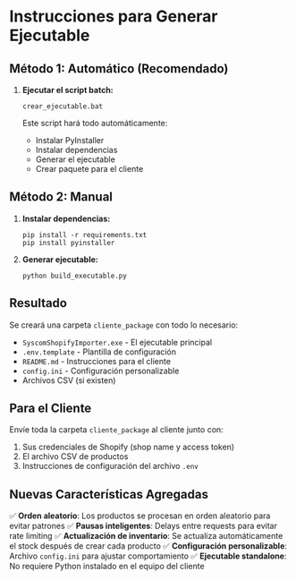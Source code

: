 # Instrucciones para Generar Ejecutable

## Método 1: Automático (Recomendado)

1. **Ejecutar el script batch:**
   ```
   crear_ejecutable.bat
   ```
   
   Este script hará todo automáticamente:
   - Instalar PyInstaller
   - Instalar dependencias
   - Generar el ejecutable
   - Crear paquete para el cliente

## Método 2: Manual

1. **Instalar dependencias:**
   ```
   pip install -r requirements.txt
   pip install pyinstaller
   ```

2. **Generar ejecutable:**
   ```
   python build_executable.py
   ```

## Resultado

Se creará una carpeta `cliente_package` con todo lo necesario:
- `SyscomShopifyImporter.exe` - El ejecutable principal
- `.env.template` - Plantilla de configuración
- `README.md` - Instrucciones para el cliente
- `config.ini` - Configuración personalizable
- Archivos CSV (si existen)

## Para el Cliente

Envíe toda la carpeta `cliente_package` al cliente junto con:
1. Sus credenciales de Shopify (shop name y access token)
2. El archivo CSV de productos
3. Instrucciones de configuración del archivo `.env`

## Nuevas Características Agregadas

✅ **Orden aleatorio**: Los productos se procesan en orden aleatorio para evitar patrones
✅ **Pausas inteligentes**: Delays entre requests para evitar rate limiting
✅ **Actualización de inventario**: Se actualiza automáticamente el stock después de crear cada producto
✅ **Configuración personalizable**: Archivo `config.ini` para ajustar comportamiento
✅ **Ejecutable standalone**: No requiere Python instalado en el equipo del cliente
